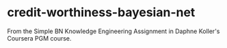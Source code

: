 # credit-worthiness-bayesian-net
From the Simple BN Knowledge Engineering Assignment in Daphne Koller's Coursera PGM course.
